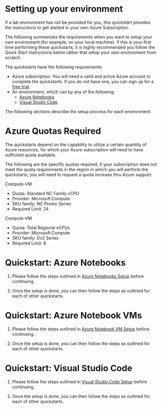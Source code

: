 # Setting up your environment 

If a lab environment has not be provided for you, this quickstart provides the instructions to get started in your own Azure Subscription.

The following summarizes the requirements when you want to setup your own environment (for example, on your local machine). If this is your first time performing these quickstarts, it is highly recommended you follow the Quick Start instructions below rather that setup your own environment from scratch.

The quickstarts have the following requirements:
- Azure subscription. You will need a valid and active Azure account to complete the quickstarts. If you do not have one, you can sign up for a [free trial](https://azure.microsoft.com/en-us/free/).
- An environment, which can by any of the following:
    - [Azure Notebooks](https://notebooks.azure.com/)
    - [Visual Studio Code](https://code.visualstudio.com/docs/setup/setup-overview)
    
The following sections describe the setup process for each environment.

# Azure Quotas Required
The quickstarts depend on the capability to utilize a certain quantity of Azure resources, for which your Azure subscription will need to have sufficient quota available. 

The following are the specific quotas required, if your subscription does not meet the quota requirements in the region in which you will perform the quickstarts, you will need to request a quota increase thru Azure support:

Compute-VM
- Quota: Standard NC Family vCPU
- Provider: Microsoft.Compute
- SKU family: NC Promo Series
- Required Limit: 24

Compute-VM
- Quota: Total Regional vCPUs
- Provider: Microsoft.Compute
- SKU family: Dv2 Series
- Required Limit: 8

# Quickstart: Azure Notebooks

1. Please follow the steps outlined in [Azure Notebooks Setup](./azure-notebooks-setup) before continuing.

2. Once the setup is done, you can then follow the steps as outlined for each of other quickstarts.

# Quickstart: Azure Notebook VMs

1. Please follow the steps outlined in [Azure Notebook VM Setup](./azure-notebook-vm-setup) before continuing.

2. Once the setup is done, you can then follow the steps as outlined for each of other quickstarts.


# Quickstart: Visual Studio Code

1. Please follow the steps outlined in [Visual Studio Code Setup](./visual-studio-code-setup) before continuing.

2. Once the setup is done, you can then follow the steps as outlined for each of other quickstarts.
